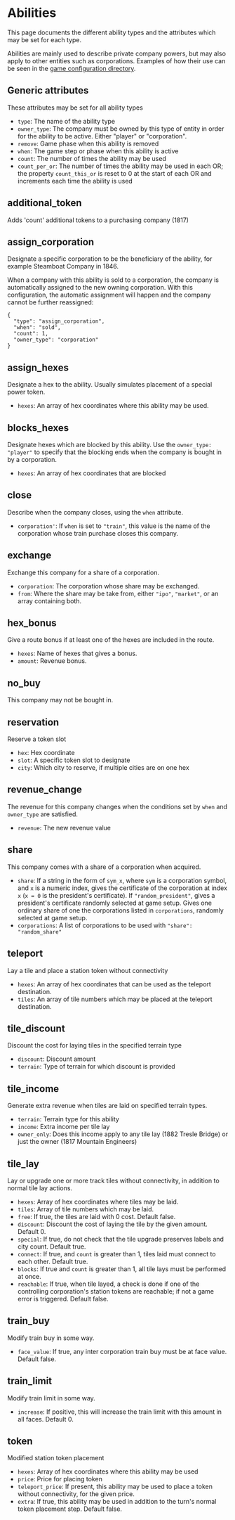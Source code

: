 # Abilities

This page documents the different ability types and the attributes
which may be set for each type.

Abilities are mainly used to describe private company powers, but may
also apply to other entities such as corporations. Examples of how
their use can be seen in the [game configuration
directory](../config/game).

## Generic attributes

These attributes may be set for all ability types

- `type`: The name of the ability type
- `owner_type`: The company must be owned by this type of entity in
  order for the ability to be active. Either "player" or
  "corporation".
- `remove`: Game phase when this ability is removed
- `when`: The game step or phase when this ability is active
- `count`: The number of times the ability may be used
- `count_per_or`: The number of times the ability may be used in each OR; the
  property `count_this_or` is reset to 0 at the start of each OR and increments
  each time the ability is used

## additional_token

Adds 'count' additional tokens to a purchasing company (1817)

## assign_corporation

Designate a specific corporation to be the beneficiary of the ability,
for example Steamboat Company in 1846.

When a company with this ability is sold to a corporation, the company is
automatically assigned to the new owning corporation. With this configuration,
the automatic assignment will happen and the company cannot be further
reassigned:

```
{
  "type": "assign_corporation",
  "when": "sold",
  "count": 1,
  "owner_type": "corporation"
}
```

## assign_hexes

Designate a hex to the ability. Usually simulates placement of a
special power token.

- `hexes`: An array of hex coordinates where this ability may be used.

## blocks_hexes

Designate hexes which are blocked by this ability. Use the
`owner_type: "player"` to specify that the blocking ends when the
company is bought in by a corporation.

- `hexes`: An array of hex coordinates that are blocked

## close

Describe when the company closes, using the `when` attribute.

- `corporation'`: If `when` is set to `"train"`, this value is the name
of the corporation whose train purchase closes this company.

## exchange

Exchange this company for a share of a corporation.

- `corporation`: The corporation whose share may be exchanged.
- `from`: Where the share may be take from, either `"ipo"`,
  `"market"`, or an array containing both.

## hex_bonus

Give a route bonus if at least one of the hexes are included in the route.

- `hexes`: Name of hexes that gives a bonus.
- `amount`: Revenue bonus.

## no_buy

This company may not be bought in.

## reservation

Reserve a token slot

- `hex`: Hex coordinate
- `slot`: A specific token slot to designate
- `city`: Which city to reserve, if multiple cities are on one hex

## revenue_change

The revenue for this company changes when the conditions set by `when`
and `owner_type` are satisfied.

- `revenue`: The new revenue value

## share

This company comes with a share of a corporation when acquired.

- `share`: If a string in the form of `sym_x`, where `sym` is a
  corporation symbol, and `x` is a numeric index, gives the
  certificate of the corporation at index `x` (`x = 0` is the
  president's certificate). If `"random_president"`, gives a
  president's certificate randomly selected at game setup. Gives one
  ordinary share of one the corporations listed in `corporations`,
  randomly selected at game setup.
- `corporations`: A list of corporations to be used with `"share":
  "random_share"`

## teleport

Lay a tile and place a station token without connectivity

- `hexes`: An array of hex coordinates that can be used as the
  teleport destination.
- `tiles`: An array of tile numbers which may be placed at the
  teleport destination.

## tile_discount

Discount the cost for laying tiles in the specified terrain type

- `discount`: Discount amount
- `terrain`: Type of terrain for which discount is provided

## tile_income

Generate extra revenue when tiles are laid on specified terrain types.

- `terrain`: Terrain type for this ability
- `income`: Extra income per tile lay
- `owner_only`: Does this income apply to any tile lay (1882 Tresle Bridge) or just the owner (1817 Mountain Engineers)

## tile_lay

Lay or upgrade one or more track tiles without connectivity, in addition to
normal tile lay actions.

- `hexes`: Array of hex coordinates where tiles may be laid.
- `tiles`: Array of tile numbers which may be laid.
- `free`: If true, the tiles are laid with 0 cost. Default false.
- `discount`: Discount the cost of laying the tile by the given
  amount. Default 0.
- `special`: If true, do not check that the tile upgrade preserves
  labels and city count. Default true.
- `connect`: If true, and `count` is greater than 1, tiles laid must
  connect to each other. Default true.
- `blocks`: If true and `count` is greater than 1, all tile lays must
  be performed at once.
- `reachable`: If true, when tile layed, a check is done if one of the
  controlling corporation's station tokens are reachable; if not a game
  error is triggered. Default false.

## train_buy

Modify train buy in some way.

- `face_value`: If true, any inter corporation train buy must be at
  face value. Default false.

## train_limit

Modify train limit in some way.

- `increase`: If positive, this will increase the train limit with this
  amount in all faces. Default 0.

## token

Modified station token placement

- `hexes`: Array of hex coordinates where this ability may be used
- `price`: Price for placing token
- `teleport_price`: If present, this ability may be used to place a
  token without connectivity, for the given price.
- `extra`: If true, this ability may be used in addition to the turn's
  normal token placement step. Default false.
